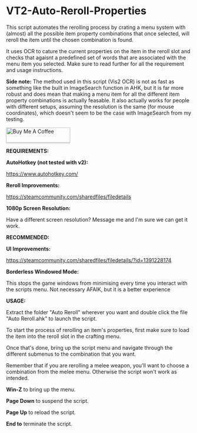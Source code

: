 # VT2-Auto-Reroll-Properties

This script automates the rerolling process by crating a menu system with (almost) all the possible item property combinations that once selected, will reroll the item until the chosen combination is found.

It uses OCR to cature the current properties on the item in the reroll slot and checks that agaisnt a predefined set of words that are associated with the menu item you selected. Make sure to read further for all the requirement and usage instructions.

**Side note:** The method used in this script (Vis2 OCR) is not as fast as something like the built in ImageSearch function in AHK, but it is far more robust and does mean that making a menu item for all the different item property combinations is actually feasable. It also actually works for people with different setups, assuming the resolution is the same (for mouse coordinates), which doesn't seem to be the case with ImageSearch from my testing. 

<a href="https://www.buymeacoffee.com/bonk" target="_blank"><img src="https://www.buymeacoffee.com/assets/img/custom_images/orange_img.png" alt="Buy Me A Coffee" style="height: 41px !important;width: 174px !important;box-shadow: 0px 3px 2px 0px rgba(190, 190, 190, 0.5) !important;-webkit-box-shadow: 0px 3px 2px 0px rgba(190, 190, 190, 0.5) !important;" ></a>


**REQUIREMENTS:**

**AutoHotkey (not tested with v2):**

https://www.autohotkey.com/

**Reroll Improvements:**

https://steamcommunity.com/sharedfiles/filedetails

**1080p Screen Resolution:**

Have a different screen resolution? Message me and I'm sure we can get it work.

**RECOMMENDED:**

**UI Improvements:** 

https://steamcommunity.com/sharedfiles/filedetails/?id=1391228174

**Borderless Windowed Mode:** 

This stops the game windows from minimising every time you interact with the scripts menu. Not necessary AFAIK, but it is a better experience

**USAGE:**

Extract the folder "Auto Reroll" wherever you want and double click the file "Auto Reroll.ahk" to launch the script.

To start the process of rerolling an item's properties, first make sure to load the item into the reroll slot in the crafting menu.

Once that's done, bring up the script menu and navigate through the different submenus to the combination that you want.

Remember that if you are rerolling a melee weapon, you'll want to choose a combination from the melee menu. Otherwise the script won't work as intended.

**Win-Z** to bring up the menu.

**Page Down** to suspend the script.

**Page Up** to reload the script.

**End to** terminate the script.
